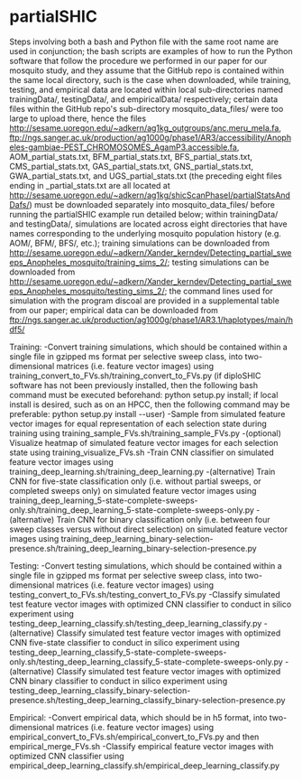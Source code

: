 # partialSHIC

Steps involving both a bash and Python file with the same root name are used in conjunction; the bash scripts are examples of how to run the Python software that follow the procedure we performed in our paper for our mosquito study, and they assume that the GitHub repo is contained within the same local directory, such is the case when downloaded, while training, testing, and empirical data are located within local sub-directories named trainingData/, testingData/, and empiricalData/ respectively; certain data files within the GitHub repo's sub-directory mosquito_data_files/ were too large to upload there, hence the files http://sesame.uoregon.edu/~adkern/ag1kg_outgroups/anc.meru_mela.fa, ftp://ngs.sanger.ac.uk/production/ag1000g/phase1/AR3/accessibility/Anopheles-gambiae-PEST_CHROMOSOMES_AgamP3.accessible.fa, AOM_partial_stats.txt, BFM_partial_stats.txt, BFS_partial_stats.txt, CMS_partial_stats.txt, GAS_partial_stats.txt, GNS_partial_stats.txt, GWA_partial_stats.txt, and UGS_partial_stats.txt (the preceding eight files ending in _partial_stats.txt are all located at http://sesame.uoregon.edu/~adkern/ag1kg/shicScanPhaseI/partialStatsAndDafs/) must be downloaded separately into mosquito_data_files/ before running the partialSHIC example run detailed below; within trainingData/ and testingData/, simulations are located across eight directories that have names corresponding to the underlying mosquito population history (e.g. AOM/, BFM/, BFS/, etc.); training simulations can be downloaded from http://sesame.uoregon.edu/~adkern/Xander_kerndev/Detecting_partial_sweeps_Anopheles_mosquito/training_sims_2/; testing simulations can be downloaded from http://sesame.uoregon.edu/~adkern/Xander_kerndev/Detecting_partial_sweeps_Anopheles_mosquito/testing_sims_2/; the command lines used for simulation with the program discoal are provided in a supplemental table from our paper; empirical data can be downloaded from ftp://ngs.sanger.ac.uk/production/ag1000g/phase1/AR3.1/haplotypes/main/hdf5/

Training:
-Convert training simulations, which should be contained within a single file in gzipped ms format per selective sweep class, into two-dimensional matrices (i.e. feature vector images) using training_convert_to_FVs.sh/training_convert_to_FVs.py (if diploSHIC software has not been previously installed, then the following bash command must be executed beforehand: python setup.py install; if local install is desired, such as on an HPCC, then the following command may be preferable: python setup.py install --user)
-Sample from simulated feature vector images for equal representation of each selection state during training using training_sample_FVs.sh/training_sample_FVs.py
-(optional) Visualize heatmap of simulated feature vector images for each selection state using training_visualize_FVs.sh
-Train CNN classifier on simulated feature vector images using training_deep_learning.sh/training_deep_learning.py
-(alternative) Train CNN for five-state classification only (i.e. without partial sweeps, or completed sweeps only) on simulated feature vector images using training_deep_learning_5-state-complete-sweeps-only.sh/training_deep_learning_5-state-complete-sweeps-only.py
-(alternative) Train CNN for binary classification only (i.e. between four sweep classes versus without direct selection) on simulated feature vector images using training_deep_learning_binary-selection-presence.sh/training_deep_learning_binary-selection-presence.py

Testing:
-Convert testing simulations, which should be contained within a single file in gzipped ms format per selective sweep class, into two-dimensional matrices (i.e. feature vector images) using testing_convert_to_FVs.sh/testing_convert_to_FVs.py
-Classify simulated test feature vector images with optimized CNN classifier to conduct in silico experiment using testing_deep_learning_classify.sh/testing_deep_learning_classify.py
-(alternative) Classify simulated test feature vector images with optimized CNN five-state classifier to conduct in silico experiment using testing_deep_learning_classify_5-state-complete-sweeps-only.sh/testing_deep_learning_classify_5-state-complete-sweeps-only.py
-(alternative) Classify simulated test feature vector images with optimized CNN binary classifier to conduct in silico experiment using testing_deep_learning_classify_binary-selection-presence.sh/testing_deep_learning_classify_binary-selection-presence.py

Empirical:
-Convert empirical data, which should be in h5 format, into two-dimensional matrices (i.e. feature vector images) using empirical_convert_to_FVs.sh/empirical_convert_to_FVs.py and then empirical_merge_FVs.sh
-Classify empirical feature vector images with optimized CNN classifier using empirical_deep_learning_classify.sh/empirical_deep_learning_classify.py
